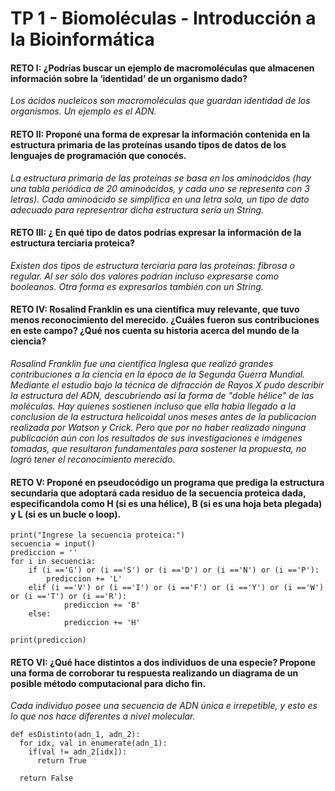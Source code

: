 # TP 1 - Biomoléculas - Introducción a la Bioinformática

#### RETO I: ¿Podrías buscar un ejemplo de macromoléculas que almacenen información sobre la ‘identidad’ de un organismo dado?

*Los ácidos nucleicos son macromoléculas que guardan identidad de los organismos. Un ejemplo es el ADN.*

#### RETO II: Proponé una forma de expresar la información contenida en la estructura primaria de las proteínas usando tipos de datos de los lenguajes de programación que conocés.

*La estructura primaria de las proteínas se basa en los aminoácidos (hay una tabla periódica de 20 aminoácidos, y cada uno se representa con 3 letras). Cada aminoácido se simplifica en una letra sola, un tipo de dato adecuado para representrar dicha estructura sería un String.*

#### RETO III: ¿ En qué tipo de datos podrías expresar la información de la estructura terciaria proteica?

*Existen dos tipos de estructura terciaria para las proteínas: fibrosa o regular. Al ser sólo dos valores podrían incluso expresarse como booleanos. Otra forma es expresarlos también con un String.*

#### RETO IV: Rosalind Franklin es una científica muy relevante, que tuvo menos reconocimiento del merecido. ¿Cuáles fueron sus contribuciones en este campo? ¿Qué nos cuenta su historia acerca del mundo de la ciencia?

*Rosalind Franklin fue una científica Inglesa que realizó grandes contribuciones a la ciencia en la época de la Segunda Guerra Mundial. Mediante el estudio bajo la técnica de difracción de Rayos X pudo describir la estructura del ADN, descubriendo así la forma de "doble hélice" de las moléculas.
Hay quienes sostienen incluso que ella habia llegado a la conclusion de la estructura helicoidal unos meses antes de la publicacion realizada por Watson y Crick. Pero que por no haber realizado ninguna publicación aún con los resultados de sus investigaciones e imágenes tomadas, que resultaron fundamentales para sostener la propuesta, no logró tener el reconocimiento merecido.*

#### RETO V: Proponé en pseudocódigo un programa que prediga la estructura secundaria que adoptará cada residuo de la secuencia proteica dada, especificandola como H (si es una hélice), B (si es una hoja beta plegada) y L (si es un bucle o loop).

```
print("Ingrese la secuencia proteica:")
secuencia = input()
prediccion = ''
for i in secuencia:
    if (i =='G') or (i =='S') or (i =='D') or (i =='N') or (i =='P'):
        prediccion += 'L'
    elif (i =='V') or (i =='I') or (i =='F') or (i =='Y') or (i =='W') or (i =='T') or (i =='R'):
            prediccion += 'B'
    else:
            prediccion += 'H'

print(prediccion)
```

#### RETO VI: ¿Qué hace distintos a dos individuos de una especie? Propone una forma de corroborar tu respuesta realizando un diagrama de un posible método computacional para dicho fin.

*Cada individuo posee una secuencia de ADN única e irrepetible, y esto es lo que nos hace diferentes a nivel molecular.*

```
def esDistinto(adn_1, adn_2):
  for idx, val in enumerate(adn_1):
    if(val != adn_2[idx]):
      return True

  return False
```